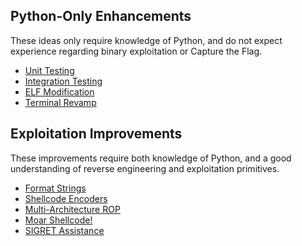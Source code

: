 ## Python-Only Enhancements

These ideas only require knowledge of Python, and do not expect experience regarding binary exploitation or Capture the Flag.

- [Unit Testing](unit)
- [Integration Testing](integration)
- [ELF Modification](elf)
- [Terminal Revamp](term)

## Exploitation Improvements

These improvements require both knowledge of Python, and a good understanding of reverse engineering and exploitation primitives.

- [Format Strings](format)
- [Shellcode Encoders](encoders)
- [Multi-Architecture ROP](ROP)
- [Moar Shellcode!](shellcode)
- [SIGRET Assistance](sigret)
